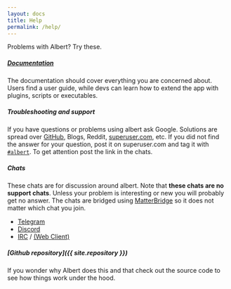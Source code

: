 ```yaml
---
layout: docs
title: Help
permalink: /help/
---
```


Problems with Albert? Try these.

##### [Documentation](//)

The documentation should cover everything you are concerned about. Users find a user guide, while devs can learn how to extend the app with plugins, scripts or executables.

##### Troubleshooting and support

If you have questions or problems using albert ask Google. Solutions are spread over [GitHub](https://github.com/albertlauncher/albert/issues), Blogs, Reddit, [superuser.com](https://superuser.com/questions/tagged/albert), etc. If you did not find the answer for your question, post it on superuser.com and tag it with [`#albert`](https://superuser.com/questions/tagged/albert). To get attention post the link in the chats.

##### Chats

These chats are for discussion around albert. Note that **these chats are no support chats**. Unless your problem is interesting or new you will probably get no answer. The chats are bridged using [MatterBridge](https://github.com/42wim/matterbridge) so it does not matter which chat you join.

- [Telegram](https://telegram.me/albert_launcher_community)
- [Discord](https://discord.gg/t8G2EkvRZh)
- [IRC](irc://irc.freenode.net/albertlauncher) / [(Web Client)](http://webchat.freenode.net?channels=%23albertlauncher)

##### [Github repository]({{ site.repository }})

If you wonder why Albert does this and that check out the source code to see how things work under the hood.
